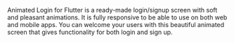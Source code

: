 Animated Login for Flutter is a ready-made login/signup screen with soft and pleasant animations. It is fully responsive to be able to use on both web and mobile apps. You can welcome your users with this beautiful animated screen that gives functionality for both login and sign up.

